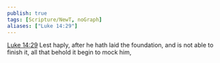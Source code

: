 ```yaml
---
publish: true
tags: [Scripture/NewT, noGraph]
aliases: ["Luke 14:29"]
---
```

[Luke 14:29](https://churchofjesuschrist.org/study/scriptures/nt/luke/14?lang=eng&id=p29#p29) Lest haply, after he hath laid the foundation, and is not able to finish it, all that behold it begin to mock him,
